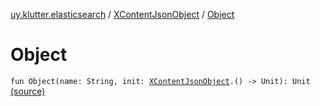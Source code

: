 [uy.klutter.elasticsearch](../index.md) / [XContentJsonObject](index.md) / [Object](.)


# Object
<code>fun Object(name: String, init: [XContentJsonObject](index.md).() -> Unit): Unit</code> [(source)](https://github.com/kohesive/klutter/blob/master/elasticsearch-jdk7/src/main/kotlin/uy/klutter/elasticsearch/XContent.kt#L85)<br/>

